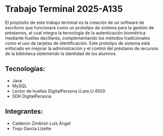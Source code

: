 # Trabajo Terminal 2025-A135
El propósito de este trabajo terminal es la creación de un software de escritorio que funcionará como un prototipo de sistema para la gestión de préstamos, el cual integra la tecnología de la autenticación biométrica mediante huellas dactilares, complementando los métodos tradicionales como el uso de tarjetas de identificación. Este prototipo de sistema está enfocado en mejorar la administración y el control del préstamo de recursos de la biblioteca obteniendo la identidad de los alumnos. 
## Tecnologías:
- Java
- MySQL
- Lector de huellas DigitalPersona U.are.U 4500
- SDK DigitalPersona

## Integrantes:
- Calderón Zimbrón Luis Ángel
- Trejo García Lizette
